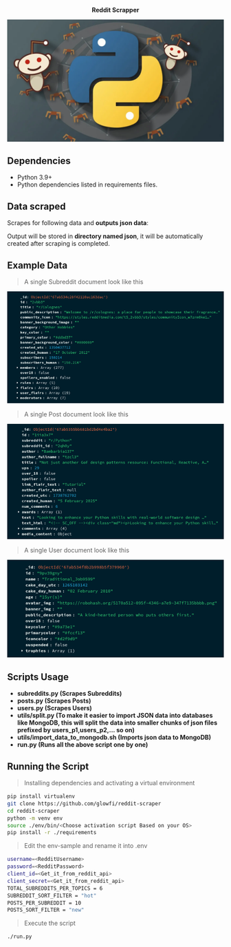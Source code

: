 <p align="center">
<b>Reddit Scrapper</b>
</p>

<p align="center">
<img src="./images/logo.webp"/>
</p>

## Dependencies

-   Python 3.9+
-   Python dependencies listed in requirements files.

## Data scraped

Scrapes for following data and **outputs json data**:

Output will be stored in **directory named json**, it will be automatically
created after scraping is completed.

## Example Data

> A single Subreddit document look like this

![One Subreddits document example](./images/subreddits.png)

> A single Post document look like this

![One Posts document example](./images/posts.png)

> A single User document look like this

![One Users document example](./images/users.png)

## Scripts Usage

-   **subreddits.py (Scrapes Subreddits)**
-   **posts.py (Scrapes Posts)**
-   **users.py (Scrapes Users)**
-   **utils/split.py (To make it easier to import JSON data into databases like MongoDB, this will split the data into smaller chunks of json files prefixed by users_p1,users_p2,... so on)**
-   **utils/import_data_to_mongodb.sh (Imports json data to MongoDB)**
-   **run.py (Runs all the above script one by one)**

## Running the Script

> Installing dependencies and activating a virtual environment

```sh
pip install virtualenv
git clone https://github.com/glowfi/reddit-scraper
cd reddit-scraper
python -m venv env
source ./env/bin/<Choose activation script Based on your OS>
pip install -r ./requirements
```

> Edit the env-sample and rename it into .env

```sh
username=<RedditUsername>
password=<RedditPassword>
client_id=<Get_it_from_reddit_api>
client_secret=<Get_it_from_reddit_api>
TOTAL_SUBREDDITS_PER_TOPICS = 6
SUBREDDIT_SORT_FILTER = "hot"
POSTS_PER_SUBREDDIT = 10
POSTS_SORT_FILTER = "new"
```

> Execute the script

```sh
./run.py
```
